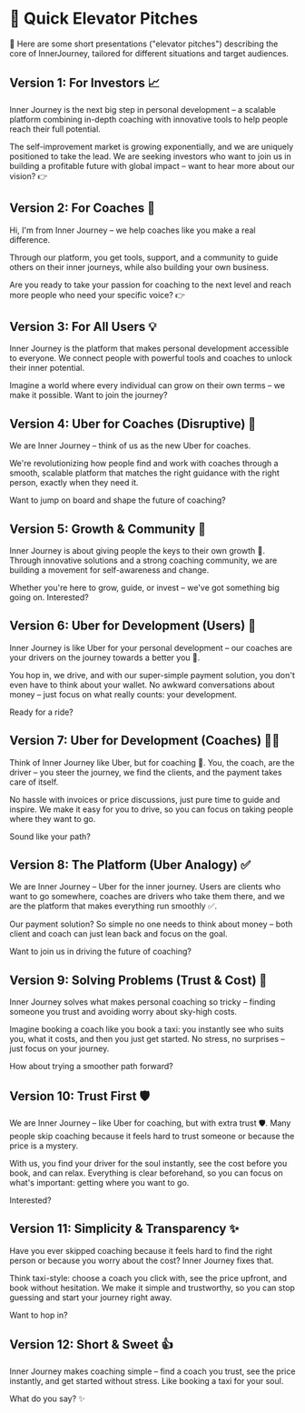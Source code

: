 
# 🚀 Quick Elevator Pitches

📌 Here are some short presentations ("elevator pitches") describing the core of InnerJourney, tailored for different situations and target audiences.

## Version 1: For Investors 📈

Inner Journey is the next big step in personal development – a scalable platform combining in-depth coaching with innovative tools to help people reach their full potential.

The self-improvement market is growing exponentially, and we are uniquely positioned to take the lead. We are seeking investors who want to join us in building a profitable future with global impact – want to hear more about our vision? 👉

## Version 2: For Coaches 🤝

Hi, I'm from Inner Journey – we help coaches like you make a real difference.

Through our platform, you get tools, support, and a community to guide others on their inner journeys, while also building your own business.

Are you ready to take your passion for coaching to the next level and reach more people who need your specific voice? 👉

## Version 3: For All Users 💡

Inner Journey is the platform that makes personal development accessible to everyone. We connect people with powerful tools and coaches to unlock their inner potential.

Imagine a world where every individual can grow on their own terms – we make it possible. Want to join the journey?

## Version 4: Uber for Coaches (Disruptive) 🚀

We are Inner Journey – think of us as the new Uber for coaches.

We're revolutionizing how people find and work with coaches through a smooth, scalable platform that matches the right guidance with the right person, exactly when they need it.

Want to jump on board and shape the future of coaching?

## Version 5: Growth & Community 🌱

Inner Journey is about giving people the keys to their own growth 🌱. Through innovative solutions and a strong coaching community, we are building a movement for self-awareness and change.

Whether you're here to grow, guide, or invest – we've got something big going on. Interested?

## Version 6: Uber for Development (Users) 🚗

Inner Journey is like Uber for your personal development – our coaches are your drivers on the journey towards a better you 🚗.

You hop in, we drive, and with our super-simple payment solution, you don't even have to think about your wallet. No awkward conversations about money – just focus on what really counts: your development.

Ready for a ride?

## Version 7: Uber for Development (Coaches) 🧑‍🏫

Think of Inner Journey like Uber, but for coaching 🚗. You, the coach, are the driver – you steer the journey, we find the clients, and the payment takes care of itself.

No hassle with invoices or price discussions, just pure time to guide and inspire. We make it easy for you to drive, so you can focus on taking people where they want to go.

Sound like your path?

## Version 8: The Platform (Uber Analogy) ✅

We are Inner Journey – Uber for the inner journey. Users are clients who want to go somewhere, coaches are drivers who take them there, and we are the platform that makes everything run smoothly ✅.

Our payment solution? So simple no one needs to think about money – both client and coach can just lean back and focus on the goal.

Want to join us in driving the future of coaching?

## Version 9: Solving Problems (Trust & Cost) 🤔

Inner Journey solves what makes personal coaching so tricky – finding someone you trust and avoiding worry about sky-high costs.

Imagine booking a coach like you book a taxi: you instantly see who suits you, what it costs, and then you just get started. No stress, no surprises – just focus on your journey.

How about trying a smoother path forward?

## Version 10: Trust First 🛡️

We are Inner Journey – like Uber for coaching, but with extra trust 🛡️. Many people skip coaching because it feels hard to trust someone or because the price is a mystery.

With us, you find your driver for the soul instantly, see the cost before you book, and can relax. Everything is clear beforehand, so you can focus on what's important: getting where you want to go.

Interested?

## Version 11: Simplicity & Transparency ✨

Have you ever skipped coaching because it feels hard to find the right person or because you worry about the cost? Inner Journey fixes that.

Think taxi-style: choose a coach you click with, see the price upfront, and book without hesitation. We make it simple and trustworthy, so you can stop guessing and start your journey right away.

Want to hop in?

## Version 12: Short & Sweet 👍

Inner Journey makes coaching simple – find a coach you trust, see the price instantly, and get started without stress. Like booking a taxi for your soul.

What do you say? ✨